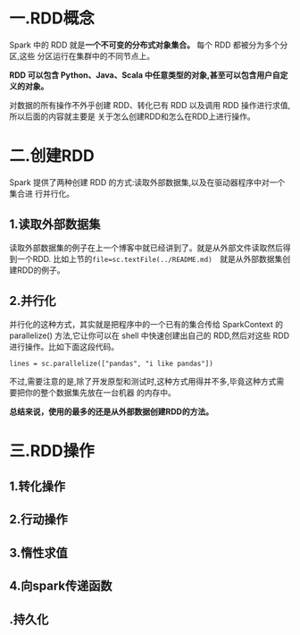 # 一.RDD概念
Spark 中的 RDD 就是**一个不可变的分布式对象集合。** 每个 RDD 都被分为多个分区,这些
分区运行在集群中的不同节点上。

**RDD 可以包含 Python、Java、Scala 中任意类型的对象,甚至可以包含用户自定义的对象。**

对数据的所有操作不外乎创建 RDD、转化已有 RDD 以及调用 RDD 操作进行求值,所以后面的内容就主要是
关于怎么创建RDD和怎么在RDD上进行操作。


# 二.创建RDD
Spark 提供了两种创建 RDD 的方式:读取外部数据集,以及在驱动器程序中对一个集合进
行并行化。
## 1.读取外部数据集
读取外部数据集的例子在上一个博客中就已经讲到了。就是从外部文件读取然后得到一个RDD.
比如上节的`file=sc.textFile(../README.md)`　就是从外部数据集创建RDD的例子。

## 2.并行化
并行化的这种方式，其实就是把程序中的一个已有的集合传给 SparkContext 的 parallelize()
方法,它让你可以在 shell 中快速创建出自己的 RDD,然后对这些 RDD 进行操作。比如下面这段代码。
```
lines = sc.parallelize(["pandas", "i like pandas"])
```
不过,需要注意的是,除了开发原型和测试时,这种方式用得并不多,毕竟这种方式需要把你的整个数据集先放在一台机器
的内存中。

**总结来说，使用的最多的还是从外部数据创建RDD的方法。**

# 三.RDD操作
## 1.转化操作
## 2.行动操作
## 3.惰性求值
## 4.向spark传递函数
## .持久化
